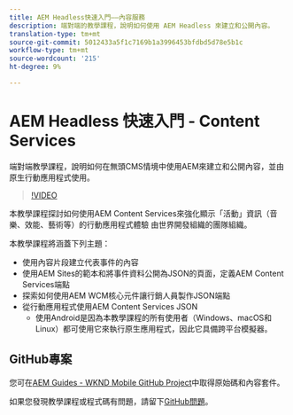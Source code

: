 ```yaml
---
title: AEM Headless快速入門——內容服務
description: 端對端的教學課程，說明如何使用 AEM Headless 來建立和公開內容。
translation-type: tm+mt
source-git-commit: 5012433a5f1c7169b1a3996453bfdbd5d78e5b1c
workflow-type: tm+mt
source-wordcount: '215'
ht-degree: 9%

---
```



# AEM Headless 快速入門 - Content Services

端對端教學課程，說明如何在無頭CMS情境中使用AEM來建立和公開內容，並由原生行動應用程式使用。

>[!VIDEO](https://video.tv.adobe.com/v/28315/?quality=12&learn=on)

本教學課程探討如何使用AEM Content Services來強化顯示「活動」資訊（音樂、效能、藝術等）的行動應用程式體驗 由世界開發組織的團隊組織。

本教學課程將涵蓋下列主題：

* 使用內容片段建立代表事件的內容
* 使用AEM Sites的範本和將事件資料公開為JSON的頁面，定義AEM Content Services端點
* 探索如何使用AEM WCM核心元件讓行銷人員製作JSON端點
* 從行動應用程式使用AEM Content Services JSON
   * 使用Android是因為本教學課程的所有使用者（Windows、macOS和Linux）都可使用它來執行原生應用程式，因此它具備跨平台模擬器。

## GitHub專案

您可在[AEM Guides - WKND Mobile GitHub Project](https://github.com/adobe/aem-guides-wknd-mobile)中取得原始碼和內容套件。

如果您發現教學課程或程式碼有問題，請留下[GitHub問題](https://github.com/adobe/aem-guides-wknd-mobile/issues)。
